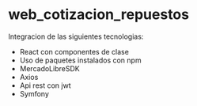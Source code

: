 # web_cotizacion_repuestos
Integracion de las siguientes tecnologias:
* React con componentes de clase
* Uso de paquetes instalados con npm
* MercadoLibreSDK
* Axios
* Api rest con jwt
* Symfony
